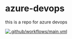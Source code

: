 # azure-devops
this is a repo for azure devops

[![.github/workflows/main.yml](https://github.com/Boukhenna/azure-devops/actions/workflows/main.yml/badge.svg)](https://github.com/Boukhenna/azure-devops/actions/workflows/main.yml)
